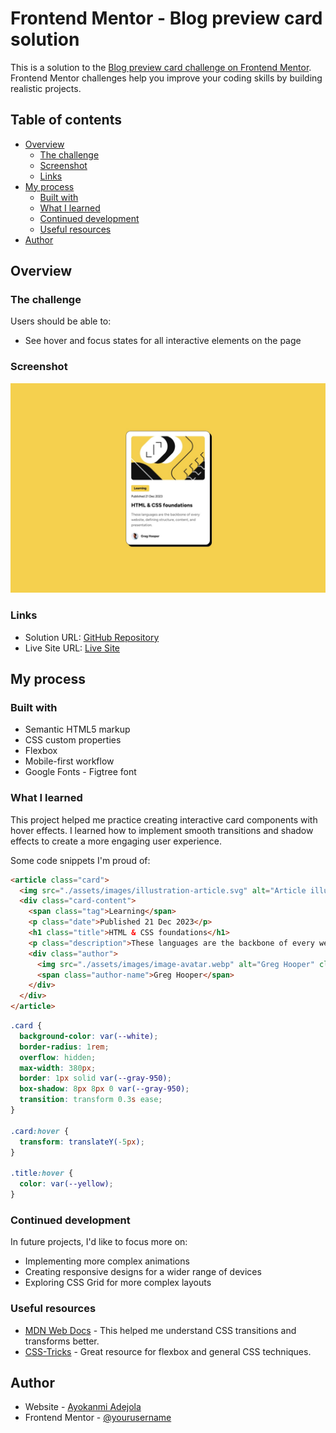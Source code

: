 # Frontend Mentor - Blog preview card solution

This is a solution to the [Blog preview card challenge on Frontend Mentor](https://www.frontendmentor.io/challenges/blog-preview-card-ckPaj01IcS). Frontend Mentor challenges help you improve your coding skills by building realistic projects.

## Table of contents

- [Overview](#overview)
  - [The challenge](#the-challenge)
  - [Screenshot](#screenshot)
  - [Links](#links)
- [My process](#my-process)
  - [Built with](#built-with)
  - [What I learned](#what-i-learned)
  - [Continued development](#continued-development)
  - [Useful resources](#useful-resources)
- [Author](#author)

## Overview

### The challenge

Users should be able to:

- See hover and focus states for all interactive elements on the page

### Screenshot

![](./design/desktop-design.jpg)

### Links

- Solution URL: [GitHub Repository](https://github.com/Ayokanmi-Adejola/Blog-Preview-Card)
- Live Site URL: [Live Site]()

## My process

### Built with

- Semantic HTML5 markup
- CSS custom properties
- Flexbox
- Mobile-first workflow
- Google Fonts - Figtree font

### What I learned

This project helped me practice creating interactive card components with hover effects. I learned how to implement smooth transitions and shadow effects to create a more engaging user experience.

Some code snippets I'm proud of:

```html
<article class="card">
  <img src="./assets/images/illustration-article.svg" alt="Article illustration" class="card-image">
  <div class="card-content">
    <span class="tag">Learning</span>
    <p class="date">Published 21 Dec 2023</p>
    <h1 class="title">HTML & CSS foundations</h1>
    <p class="description">These languages are the backbone of every website, defining structure, content, and presentation.</p>
    <div class="author">
      <img src="./assets/images/image-avatar.webp" alt="Greg Hooper" class="author-image">
      <span class="author-name">Greg Hooper</span>
    </div>
  </div>
</article>
```

```css
.card {
  background-color: var(--white);
  border-radius: 1rem;
  overflow: hidden;
  max-width: 380px;
  border: 1px solid var(--gray-950);
  box-shadow: 8px 8px 0 var(--gray-950);
  transition: transform 0.3s ease;
}

.card:hover {
  transform: translateY(-5px);
}

.title:hover {
  color: var(--yellow);
}
```

### Continued development

In future projects, I'd like to focus more on:
- Implementing more complex animations
- Creating responsive designs for a wider range of devices
- Exploring CSS Grid for more complex layouts

### Useful resources

- [MDN Web Docs](https://developer.mozilla.org/en-US/) - This helped me understand CSS transitions and transforms better.
- [CSS-Tricks](https://css-tricks.com/) - Great resource for flexbox and general CSS techniques.

## Author

- Website - [Ayokanmi Adejola](https://ayokanmi-adejola-portfolio.netlify.app/)
- Frontend Mentor - [@yourusername](https://www.frontendmentor.io/profile/Ayokanmi-Adejola)
